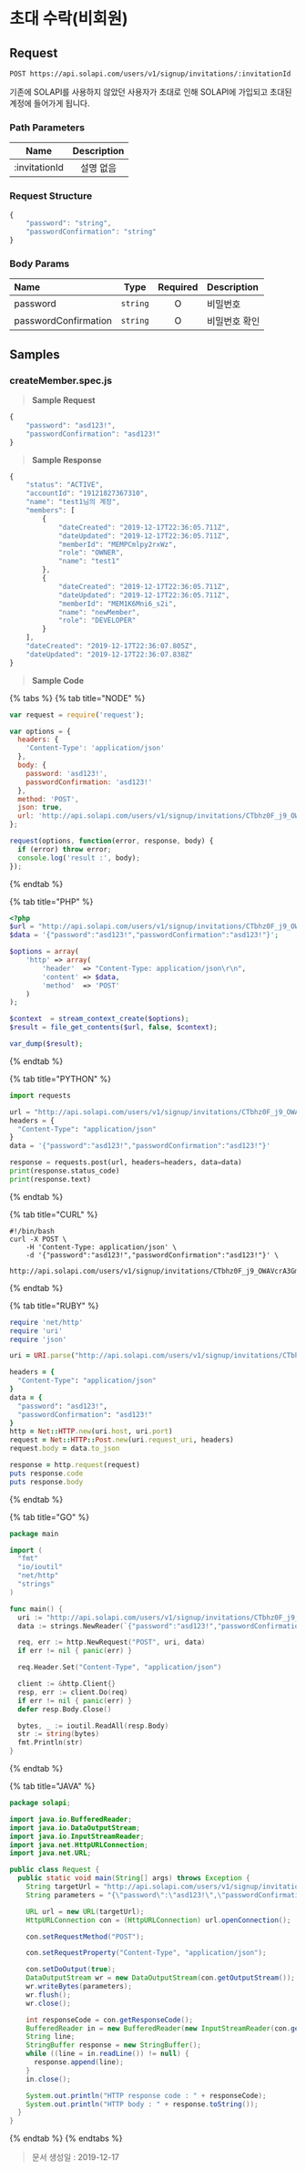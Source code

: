 # 초대 수락\(비회원\)

## Request

```text
POST https://api.solapi.com/users/v1/signup/invitations/:invitationId
```

기존에 SOLAPI를 사용하지 않았던 사용자가 초대로 인해 SOLAPI에 가입되고 초대된 계정에 들어가게 됩니다.

### Path Parameters

| Name | Description |
| :---: | :---: |
| :invitationId | 설명 없음 |

### Request Structure

```javascript
{
    "password": "string",
    "passwordConfirmation": "string"
}
```

### Body Params

| Name | Type | Required | Description |
| :--- | :---: | :---: | :--- |
| password | `string` | O | 비밀번호 |
| passwordConfirmation | `string` | O | 비밀번호 확인 |

## Samples

### createMember.spec.js

> **Sample Request**

```javascript
{
    "password": "asd123!",
    "passwordConfirmation": "asd123!"
}
```

> **Sample Response**

```javascript
{
    "status": "ACTIVE",
    "accountId": "19121827367310",
    "name": "test1님의 계정",
    "members": [
        {
            "dateCreated": "2019-12-17T22:36:05.711Z",
            "dateUpdated": "2019-12-17T22:36:05.711Z",
            "memberId": "MEMPCmlpy2rxWz",
            "role": "OWNER",
            "name": "test1"
        },
        {
            "dateCreated": "2019-12-17T22:36:05.711Z",
            "dateUpdated": "2019-12-17T22:36:05.711Z",
            "memberId": "MEM1K6Mni6_s2i",
            "name": "newMember",
            "role": "DEVELOPER"
        }
    ],
    "dateCreated": "2019-12-17T22:36:07.805Z",
    "dateUpdated": "2019-12-17T22:36:07.838Z"
}
```

> **Sample Code**

{% tabs %}
{% tab title="NODE" %}
```javascript
var request = require('request');

var options = {
  headers: {
    'Content-Type': 'application/json'
  },
  body: {
    password: 'asd123!',
    passwordConfirmation: 'asd123!'
  },
  method: 'POST',
  json: true,
  url: 'http://api.solapi.com/users/v1/signup/invitations/CTbhz0F_j9_OWAVcrA3Gm'
};

request(options, function(error, response, body) {
  if (error) throw error;
  console.log('result :', body);
});
```
{% endtab %}

{% tab title="PHP" %}
```php
<?php
$url = "http://api.solapi.com/users/v1/signup/invitations/CTbhz0F_j9_OWAVcrA3Gm";
$data = '{"password":"asd123!","passwordConfirmation":"asd123!"}';

$options = array(
    'http' => array(
        'header'  => "Content-Type: application/json\r\n",
        'content' => $data,
        'method'  => 'POST'
    )
);

$context  = stream_context_create($options);
$result = file_get_contents($url, false, $context);

var_dump($result);
```
{% endtab %}

{% tab title="PYTHON" %}
```python
import requests

url = "http://api.solapi.com/users/v1/signup/invitations/CTbhz0F_j9_OWAVcrA3Gm"
headers = {
  "Content-Type": "application/json"
}
data = '{"password":"asd123!","passwordConfirmation":"asd123!"}'

response = requests.post(url, headers=headers, data=data)
print(response.status_code)
print(response.text)
```
{% endtab %}

{% tab title="CURL" %}
```text
#!/bin/bash
curl -X POST \
    -H 'Content-Type: application/json' \
    -d '{"password":"asd123!","passwordConfirmation":"asd123!"}' \
    http://api.solapi.com/users/v1/signup/invitations/CTbhz0F_j9_OWAVcrA3Gm
```
{% endtab %}

{% tab title="RUBY" %}
```ruby
require 'net/http'
require 'uri'
require 'json'

uri = URI.parse("http://api.solapi.com/users/v1/signup/invitations/CTbhz0F_j9_OWAVcrA3Gm")

headers = {
  "Content-Type": "application/json"
}
data = {
  "password": "asd123!",
  "passwordConfirmation": "asd123!"
}
http = Net::HTTP.new(uri.host, uri.port)
request = Net::HTTP::Post.new(uri.request_uri, headers)
request.body = data.to_json

response = http.request(request)
puts response.code
puts response.body
```
{% endtab %}

{% tab title="GO" %}
```go
package main

import (
  "fmt"
  "io/ioutil"
  "net/http"
  "strings"
)

func main() {
  uri := "http://api.solapi.com/users/v1/signup/invitations/CTbhz0F_j9_OWAVcrA3Gm"
  data := strings.NewReader(`{"password":"asd123!","passwordConfirmation":"asd123!"}`)

  req, err := http.NewRequest("POST", uri, data)
  if err != nil { panic(err) }

  req.Header.Set("Content-Type", "application/json")

  client := &http.Client{}
  resp, err := client.Do(req)
  if err != nil { panic(err) }
  defer resp.Body.Close()

  bytes, _ := ioutil.ReadAll(resp.Body)
  str := string(bytes)
  fmt.Println(str)
}
```
{% endtab %}

{% tab title="JAVA" %}
```java
package solapi;

import java.io.BufferedReader;
import java.io.DataOutputStream;
import java.io.InputStreamReader;
import java.net.HttpURLConnection;
import java.net.URL;

public class Request {
  public static void main(String[] args) throws Exception {
    String targetUrl = "http://api.solapi.com/users/v1/signup/invitations/CTbhz0F_j9_OWAVcrA3Gm";
    String parameters = "{\"password\":\"asd123!\",\"passwordConfirmation\":\"asd123!\"}";

    URL url = new URL(targetUrl);
    HttpURLConnection con = (HttpURLConnection) url.openConnection();

    con.setRequestMethod("POST");

    con.setRequestProperty("Content-Type", "application/json");

    con.setDoOutput(true);
    DataOutputStream wr = new DataOutputStream(con.getOutputStream());
    wr.writeBytes(parameters);
    wr.flush();
    wr.close();

    int responseCode = con.getResponseCode();
    BufferedReader in = new BufferedReader(new InputStreamReader(con.getInputStream()));
    String line;
    StringBuffer response = new StringBuffer();
    while ((line = in.readLine()) != null) {
      response.append(line);
    }
    in.close();

    System.out.println("HTTP response code : " + responseCode);
    System.out.println("HTTP body : " + response.toString());
  }
}
```
{% endtab %}
{% endtabs %}

> 문서 생성일 : 2019-12-17

